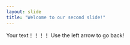 ```yaml
---
layout: slide
title: "Welcome to our second slide!"
---
```

Your text！！！！
Use the left arrow to go back!
